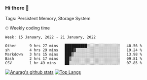 ### Hi there 👋

Tags: Persistent Memory, Storage System

<!--

[![Anurag's github stats](https://github-readme-stats.vercel.app/api?username=wwyf)](https://github.com/anuraghazra/github-readme-stats)

[![Anurag's github stats](https://github-readme-stats.vercel.app/api?username=wwyf&count_private=true)](https://github.com/anuraghazra/github-readme-stats)


[![Top Langs](https://github-readme-stats.vercel.app/api/top-langs/?username=wwyf&count_private=true&&hide=jupyter%20notebook,html)](https://github.com/anuraghazra/github-readme-stats)



-->


⏱ Weekly coding time

<!--START_SECTION:waka-->
```text
Week: 15 January, 2022 - 21 January, 2022

Other      9 hrs 27 mins   ██████████░░░░░░░░░░░░░░░   40.56 % 
sh         4 hrs 29 mins   ████▓░░░░░░░░░░░░░░░░░░░░   19.24 % 
Markdown   3 hrs 15 mins   ███▒░░░░░░░░░░░░░░░░░░░░░   13.98 % 
Bash       2 hrs 17 mins   ██▒░░░░░░░░░░░░░░░░░░░░░░   09.81 % 
CSV        1 hr 49 mins    ██░░░░░░░░░░░░░░░░░░░░░░░   07.85 % 
```
<!--END_SECTION:waka-->



[![Anurag's github stats](https://github-readme-stats.vercel.app/api?username=wwyf&count_private=true&show_icons=true&hide_border=true)](https://github.com/anuraghazra/github-readme-stats) [![Top Langs](https://github-readme-stats.vercel.app/api/top-langs/?username=wwyf&count_private=true&hide=jupyter%20notebook,html,OpenEdge%20ABL&langs_count=10&layout=compact&hide_border=true)](https://github.com/anuraghazra/github-readme-stats)

<!--

[![willianrod's wakatime stats](https://github-readme-stats.vercel.app/api/wakatime?username=wwyf)](https://github.com/anuraghazra/github-readme-stats)


-->
